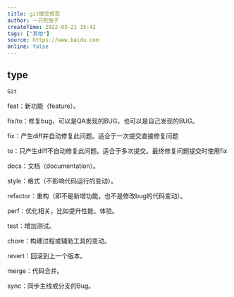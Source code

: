 ```yaml
---
title: git提交规范
author: 一只死兔子
createTime: 2022-03-21 15:42
tags: ["其他"]
source: https://www.baidu.com
online: false
---
```


## type

```js
Git
```
feat：新功能（feature）。

fix/to：修复bug，可以是QA发现的BUG，也可以是自己发现的BUG。

fix：产生diff并自动修复此问题。适合于一次提交直接修复问题

to：只产生diff不自动修复此问题。适合于多次提交。最终修复问题提交时使用fix

docs：文档（documentation）。

style：格式（不影响代码运行的变动）。

refactor：重构（即不是新增功能，也不是修改bug的代码变动）。

perf：优化相关，比如提升性能、体验。

test：增加测试。

chore：构建过程或辅助工具的变动。

revert：回滚到上一个版本。

merge：代码合并。

sync：同步主线或分支的Bug。